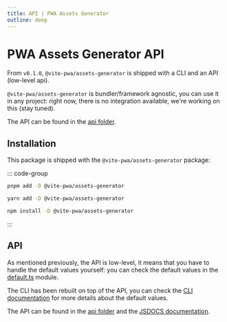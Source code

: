 ```yaml
---
title: API | PWA Assets Generator
outline: deep
---
```


# PWA Assets Generator API

From `v0.1.0`, `@vite-pwa/assets-generator` is shipped with a CLI and an API (low-level api).

`@vite-pwa/assets-generator` is bundler/framework agnostic, you can use it in any project: right now, there is no integration available, we're working on this (stay tuned).

The API can be found in the [api folder](https://github.com/vite-pwa/assets-generator/tree/main/src/api).

## Installation

This package is shipped with the `@vite-pwa/assets-generator` package:

::: code-group
  ```bash [pnpm]
  pnpm add -D @vite-pwa/assets-generator
  ```
  ```bash [yarn]
  yarn add -D @vite-pwa/assets-generator
  ```
  ```bash [npm]
  npm install -D @vite-pwa/assets-generator
  ```
:::

## API

As mentioned previously, the API is low-level, it means that you have to handle the default values yourself: you can check the default values in the [default.ts](https://github.com/vite-pwa/assets-generator/tree/main/src/api/default.ts) module.

The CLI has been rebuilt on top of the API, you can check the [CLI documentation](/assets-generator/cli) for more details about the default values.

The API can be found in the [api folder](https://github.com/vite-pwa/assets-generator/tree/main/src/api) and the [JSDOCS documentation](https://paka.dev/npm/@vite-pwa/assets-generator).


